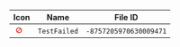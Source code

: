 | Icon | Name | File ID |
| ---  | ---  | ---     |
| ![](TestFailed.png) | `TestFailed` | `-8757205970630009471` |
